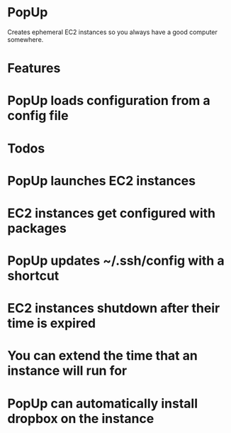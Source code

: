 PopUp 
==========
Creates ephemeral EC2 instances so you always have a good computer somewhere.

# Features #
# PopUp loads configuration from a config file

# Todos #
# PopUp launches EC2 instances
# EC2 instances get configured with packages
# PopUp updates ~/.ssh/config with a shortcut
# EC2 instances shutdown after their time is expired
# You can extend the time that an instance will run for
# PopUp can automatically install dropbox on the instance
